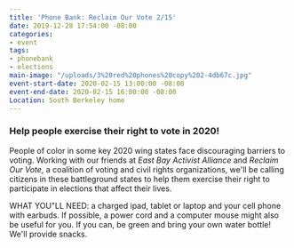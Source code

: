 ```yaml
---
title: 'Phone Bank: Reclaim Our Vote 2/15'
date: 2019-12-28 17:54:00 -08:00
categories:
- event
tags:
- phonebank
- elections
main-image: "/uploads/3%20red%20phones%20copy%202-4db67c.jpg"
event-start-date: 2020-02-15 13:00:00 -08:00
event-end-date: 2020-02-15 16:00:00 -08:00
Location: South Berkeley home
---
```


### Help people exercise their right to vote in 2020!

People of color in some key 2020 wing states face discouraging barriers to voting. Working with our friends at *East Bay Activist Alliance* and *Reclaim Our Vote*, a coalition of voting and civil rights organizations, we'll be calling citizens in these battleground states to help them exercise their right to participate in elections that affect their lives.

WHAT YOU"LL NEED: a charged ipad, tablet or laptop and your cell phone with earbuds.  If possible, a power cord and a computer mouse might also be useful for you. If you can, be green and bring your own water bottle! We'll provide snacks.